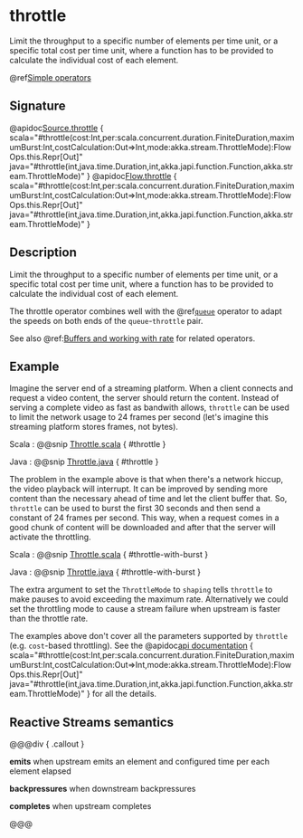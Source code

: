 # throttle

Limit the throughput to a specific number of elements per time unit, or a specific total cost per time unit, where a function has to be provided to calculate the individual cost of each element.

@ref[Simple operators](../index.md#simple-operators)

## Signature

@apidoc[Source.throttle](Source) { scala="#throttle(cost:Int,per:scala.concurrent.duration.FiniteDuration,maximumBurst:Int,costCalculation:Out=&gt;Int,mode:akka.stream.ThrottleMode):FlowOps.this.Repr[Out]" java="#throttle(int,java.time.Duration,int,akka.japi.function.Function,akka.stream.ThrottleMode)" }
@apidoc[Flow.throttle](Flow) { scala="#throttle(cost:Int,per:scala.concurrent.duration.FiniteDuration,maximumBurst:Int,costCalculation:Out=&gt;Int,mode:akka.stream.ThrottleMode):FlowOps.this.Repr[Out]" java="#throttle(int,java.time.Duration,int,akka.japi.function.Function,akka.stream.ThrottleMode)" }

## Description

Limit the throughput to a specific number of elements per time unit, or a specific total cost per time unit, where
a function has to be provided to calculate the individual cost of each element.

The throttle operator combines well with the @ref[`queue`](./../Source/queue.md) operator to adapt the speeds on both ends of the `queue`-`throttle` pair.

See also @ref:[Buffers and working with rate](../../stream-rate.md) for related operators.

## Example

Imagine the server end of a streaming platform. When a client connects and request a video content, the server 
should return the content. Instead of serving a complete video as fast as bandwith allows, `throttle` can be used
to limit the network usage to 24 frames per second (let's imagine this streaming platform stores frames, not bytes).

Scala
:   @@snip [Throttle.scala](/akka-docs/src/test/scala/docs/stream/operators/sourceorflow/Throttle.scala) { #throttle }

Java
:   @@snip [Throttle.java](/akka-docs/src/test/java/jdocs/stream/operators/sourceorflow/Throttle.java) { #throttle }

The problem in the example above is that when there's a network hiccup, the video playback will interrupt. It can be
improved by sending more content than the necessary ahead of time and let the client buffer that. So, `throttle` can be used 
to burst the first 30 seconds and then send a constant of 24 frames per second. This way, when a request comes in
a good chunk of content will be downloaded and after that the server will activate the throttling.

Scala
:   @@snip [Throttle.scala](/akka-docs/src/test/scala/docs/stream/operators/sourceorflow/Throttle.scala) { #throttle-with-burst }

Java
:   @@snip [Throttle.java](/akka-docs/src/test/java/jdocs/stream/operators/sourceorflow/Throttle.java) { #throttle-with-burst }

The extra argument to set the `ThrottleMode` to `shaping` tells `throttle` to make pauses to avoid exceeding 
the maximum rate. Alternatively we could set the throttling mode to cause a stream failure when upstream is faster
than the throttle rate.   

The examples above don't cover all the parameters supported by `throttle` (e.g. `cost`-based throttling). See the 
@apidoc[api documentation](Flow) { scala="#throttle(cost:Int,per:scala.concurrent.duration.FiniteDuration,maximumBurst:Int,costCalculation:Out=&gt;Int,mode:akka.stream.ThrottleMode):FlowOps.this.Repr[Out]" java="#throttle(int,java.time.Duration,int,akka.japi.function.Function,akka.stream.ThrottleMode)" }
for all the details.

## Reactive Streams semantics

@@@div { .callout }

**emits** when upstream emits an element and configured time per each element elapsed

**backpressures** when downstream backpressures

**completes** when upstream completes

@@@

